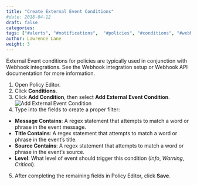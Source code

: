 ```yaml
---
title: "Create External Event Conditions"
#date: 2018-04-12
draft: false
categories:
tags: ["#alerts", "#notifications",  "#policies", "#conditions", "#webhooks"]
author: Lawrence Lane
weight: 3
---
```


External Event conditions for policies are typically used in conjunction with Webhook integrations. See the Webhook integration setup or Webhook API documentation for more information.

1. Open Policy Editor.
2. Click **Conditions**.
3. Click **Add Condition**, then select **Add External Event Condition**.
![Add External Event Condition](/images/create-external-event-conditions/add-external-event-condition.png)
4.  Type into the fields to create a proper filter:
  - **Message Contains**: A regex statement that attempts to match a word or phrase in the event message.
  - **Title Contains**: A regex statement that attempts to match a word or phrase in the event’s title.
  - **Source Contains**: A regex statement that attempts to match a word or phrase in the event’s source.
  - **Level**: What level of event should trigger this condition (_Info_, _Warning_, _Critical_).
5. After completing the remaining fields in Policy Editor, click **Save**.
